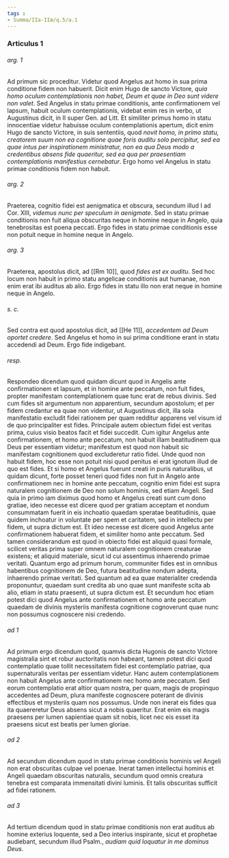```yaml
---
tags : 
- Summa/IIa-IIæ/q.5/a.1
---
```


### Articulus 1

###### arg. 1
Ad primum sic proceditur. Videtur quod Angelus aut homo in sua prima conditione fidem non habuerit. Dicit enim Hugo de sancto Victore, *quia homo oculum contemplationis non habet, Deum et quae in Deo sunt videre non valet*. Sed Angelus in statu primae conditionis, ante confirmationem vel lapsum, habuit oculum contemplationis, videbat enim res in verbo, ut Augustinus dicit, in II super Gen. ad Litt. Et similiter primus homo in statu innocentiae videtur habuisse oculum contemplationis apertum, dicit enim Hugo de sancto Victore, in suis sententiis, quod *novit homo, in primo statu, creatorem suum non ea cognitione quae foris auditu solo percipitur, sed ea quae intus per inspirationem ministratur, non ea qua Deus modo a credentibus absens fide quaeritur, sed ea qua per praesentiam contemplationis manifestius cernebatur*. Ergo homo vel Angelus in statu primae conditionis fidem non habuit.

###### arg. 2
Praeterea, cognitio fidei est aenigmatica et obscura, secundum illud I ad Cor. XIII, *videmus nunc per speculum in aenigmate*. Sed in statu primae conditionis non fuit aliqua obscuritas neque in homine neque in Angelo, quia tenebrositas est poena peccati. Ergo fides in statu primae conditionis esse non potuit neque in homine neque in Angelo.

###### arg. 3
Praeterea, apostolus dicit, ad [[Rm 10]], quod *fides est ex auditu*. Sed hoc locum non habuit in primo statu angelicae conditionis aut humanae, non enim erat ibi auditus ab alio. Ergo fides in statu illo non erat neque in homine neque in Angelo.

###### s. c.
Sed contra est quod apostolus dicit, ad [[He 11]], *accedentem ad Deum oportet credere*. Sed Angelus et homo in sui prima conditione erant in statu accedendi ad Deum. Ergo fide indigebant.

###### resp.
Respondeo dicendum quod quidam dicunt quod in Angelis ante confirmationem et lapsum, et in homine ante peccatum, non fuit fides, propter manifestam contemplationem quae tunc erat de rebus divinis. Sed cum fides sit argumentum non apparentium, secundum apostolum; et per fidem credantur ea quae non videntur, ut Augustinus dicit, illa sola manifestatio excludit fidei rationem per quam redditur apparens vel visum id de quo principaliter est fides. Principale autem obiectum fidei est veritas prima, cuius visio beatos facit et fidei succedit. Cum igitur Angelus ante confirmationem, et homo ante peccatum, non habuit illam beatitudinem qua Deus per essentiam videtur; manifestum est quod non habuit sic manifestam cognitionem quod excluderetur ratio fidei. Unde quod non habuit fidem, hoc esse non potuit nisi quod penitus ei erat ignotum illud de quo est fides. Et si homo et Angelus fuerunt creati in puris naturalibus, ut quidam dicunt, forte posset teneri quod fides non fuit in Angelo ante confirmationem nec in homine ante peccatum, cognitio enim fidei est supra naturalem cognitionem de Deo non solum hominis, sed etiam Angeli. Sed quia in primo iam diximus quod homo et Angelus creati sunt cum dono gratiae, ideo necesse est dicere quod per gratiam acceptam et nondum consummatam fuerit in eis inchoatio quaedam speratae beatitudinis, quae quidem inchoatur in voluntate per spem et caritatem, sed in intellectu per fidem, ut supra dictum est. Et ideo necesse est dicere quod Angelus ante confirmationem habuerat fidem, et similiter homo ante peccatum. Sed tamen considerandum est quod in obiecto fidei est aliquid quasi formale, scilicet veritas prima super omnem naturalem cognitionem creaturae existens; et aliquid materiale, sicut id cui assentimus inhaerendo primae veritati. Quantum ergo ad primum horum, communiter fides est in omnibus habentibus cognitionem de Deo, futura beatitudine nondum adepta, inhaerendo primae veritati. Sed quantum ad ea quae materialiter credenda proponuntur, quaedam sunt credita ab uno quae sunt manifeste scita ab alio, etiam in statu praesenti, ut supra dictum est. Et secundum hoc etiam potest dici quod Angelus ante confirmationem et homo ante peccatum quaedam de divinis mysteriis manifesta cognitione cognoverunt quae nunc non possumus cognoscere nisi credendo.

###### ad 1
Ad primum ergo dicendum quod, quamvis dicta Hugonis de sancto Victore magistralia sint et robur auctoritatis non habeant, tamen potest dici quod contemplatio quae tollit necessitatem fidei est contemplatio patriae, qua supernaturalis veritas per essentiam videtur. Hanc autem contemplationem non habuit Angelus ante confirmationem nec homo ante peccatum. Sed eorum contemplatio erat altior quam nostra, per quam, magis de propinquo accedentes ad Deum, plura manifeste cognoscere poterant de divinis effectibus et mysteriis quam nos possumus. Unde non inerat eis fides qua ita quaereretur Deus absens sicut a nobis quaeritur. Erat enim eis magis praesens per lumen sapientiae quam sit nobis, licet nec eis esset ita praesens sicut est beatis per lumen gloriae.

###### ad 2
Ad secundum dicendum quod in statu primae conditionis hominis vel Angeli non erat obscuritas culpae vel poenae. Inerat tamen intellectui hominis et Angeli quaedam obscuritas naturalis, secundum quod omnis creatura tenebra est comparata immensitati divini luminis. Et talis obscuritas sufficit ad fidei rationem.

###### ad 3
Ad tertium dicendum quod in statu primae conditionis non erat auditus ab homine exterius loquente, sed a Deo interius inspirante, sicut et prophetae audiebant, secundum illud Psalm., *audiam quid loquatur in me dominus Deus*.

